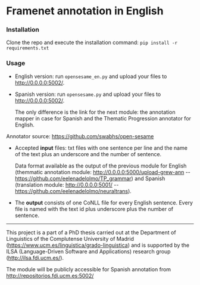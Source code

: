 # Framenet annotation in English


### Installation

Clone the repo and execute the installation command:
`pip install -r requirements.txt`


### Usage

- English version: run `opensesame_en.py` and upload your files to http://0.0.0.0:5002/.
- Spanish version: run `opensesame.py` and upload your files to http://0.0.0.0:5002/.

    The only difference is the link for the next module: the annotation mapper in case for Spanish and the Thematic Progression annotator for English.

Annotator source: https://github.com/swabhs/open-sesame

- Accepted **input** files: txt files with one sentence per line and the name of the text plus an underscore and the number of sentence.

    Data format available as the output of the previous module for English (themmatic annotation module: http://0.0.0.0:5000/upload-grew-ann -- https://github.com/eelenadelolmo/TP_grammar) and Spanish (translation module: http://0.0.0.0:5001/ -- https://github.com/eelenadelolmo/neuraltrans).

- The **output** consists of one CoNLL file for every English sentence. Every file is named with the text id plus underscore plus the number of sentence.
 

____

 
This project is a part of a PhD thesis carried out at the Department of Linguistics of the Complutense University of Madrid (https://www.ucm.es/linguistica/grado-linguistica) and is supported by the ILSA (Language-Driven Software and Applications) research group (http://ilsa.fdi.ucm.es/).

The module will be publicly accessible for Spanish annotation from http://repositorios.fdi.ucm.es:5002/